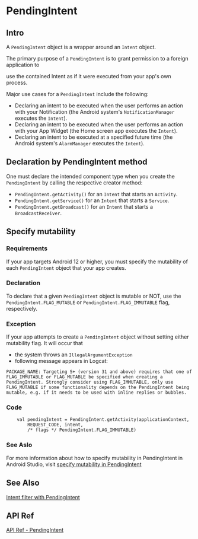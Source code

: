 # PendingIntent
## Intro
A `PendingIntent` object is a wrapper around an `Intent` object. 

The primary purpose of a `PendingIntent` is to grant permission to a foreign application to 

use the contained Intent as if it were executed from your app's own process.

Major use cases for a `PendingIntent` include the following:

+ Declaring an intent to be executed when the user performs an action with your Notification (the Android system's `NotificationManager` executes the `Intent`).
+ Declaring an intent to be executed when the user performs an action with your App Widget (the Home screen app executes the `Intent`).
+ Declaring an intent to be executed at a specified future time (the Android system's `AlarmManager` executes the `Intent`).

## Declaration by PendingIntent method

One must declare the intended component type when you create the `PendingIntent` by calling the respective creator method:

+ `PendingIntent.getActivity()` for an `Intent` that starts an `Activity`.
+ `PendingIntent.getService()` for an `Intent` that starts a `Service`.
+ `PendingIntent.getBroadcast()` for an `Intent` that starts a `BroadcastReceiver`.

## Specify mutability 
### Requirements
If your app targets Android 12 or higher, you must specify the mutability of each `PendingIntent` object that your app creates. 

### Declaration
To declare that a given `PendingIntent` object is mutable or NOT, use the `PendingIntent.FLAG_MUTABLE` or `PendingIntent.FLAG_IMMUTABLE` flag, respectively.

### Exception
If your app attempts to create a `PendingIntent` object without setting either mutability flag. It will occur that 

+ the system throws an `IllegalArgumentException`
+ following message appears in Logcat:

```
PACKAGE_NAME: Targeting S+ (version 31 and above) requires that one of FLAG_IMMUTABLE or FLAG_MUTABLE be specified when creating a PendingIntent. Strongly consider using FLAG_IMMUTABLE, only use FLAG_MUTABLE if some functionality depends on the PendingIntent being mutable, e.g. if it needs to be used with inline replies or bubbles.
```

### Code

```
    val pendingIntent = PendingIntent.getActivity(applicationContext,
        REQUEST_CODE, intent,
        /* flags */ PendingIntent.FLAG_IMMUTABLE)
```

### See Aslo
For more information about how to specify mutability in PendingIntent in Android Studio, visit [specify mutability in PendingIntent](https://developer.android.com/guide/components/intents-filters?hl=en#DeclareMutabilityPendingIntent)

## See Also
[Intent filter with PendingIntent](https://developer.android.com/guide/components/intents-filters?hl=en#PendingIntent)

## API Ref
[API Ref - PendingIntent](https://developer.android.com/reference/android/app/PendingIntent)


